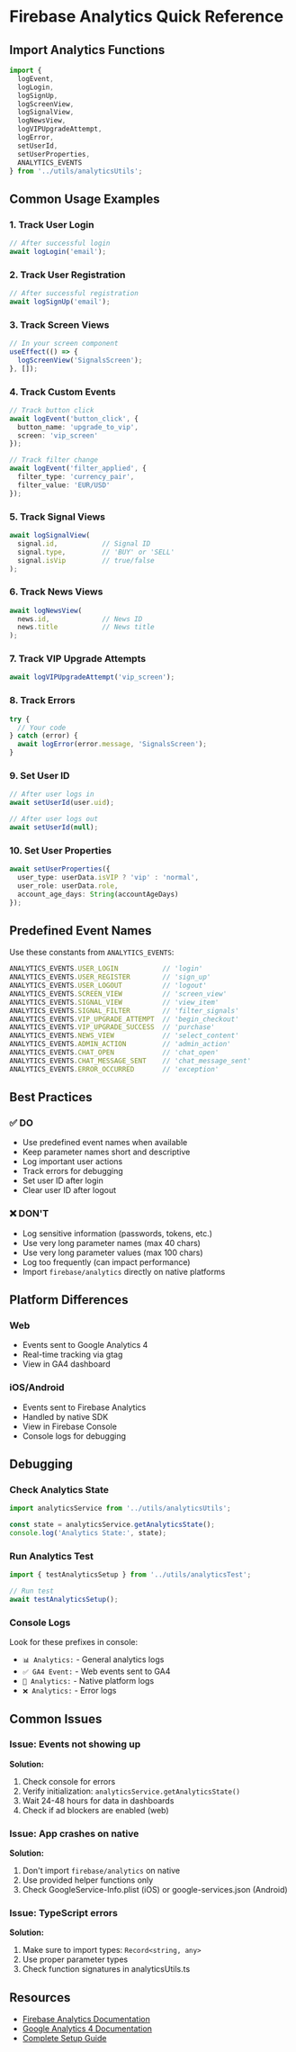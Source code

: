 
# Firebase Analytics Quick Reference

## Import Analytics Functions

```typescript
import { 
  logEvent, 
  logLogin, 
  logSignUp,
  logScreenView,
  logSignalView,
  logNewsView,
  logVIPUpgradeAttempt,
  logError,
  setUserId,
  setUserProperties,
  ANALYTICS_EVENTS 
} from '../utils/analyticsUtils';
```

## Common Usage Examples

### 1. Track User Login

```typescript
// After successful login
await logLogin('email');
```

### 2. Track User Registration

```typescript
// After successful registration
await logSignUp('email');
```

### 3. Track Screen Views

```typescript
// In your screen component
useEffect(() => {
  logScreenView('SignalsScreen');
}, []);
```

### 4. Track Custom Events

```typescript
// Track button click
await logEvent('button_click', {
  button_name: 'upgrade_to_vip',
  screen: 'vip_screen'
});

// Track filter change
await logEvent('filter_applied', {
  filter_type: 'currency_pair',
  filter_value: 'EUR/USD'
});
```

### 5. Track Signal Views

```typescript
await logSignalView(
  signal.id,           // Signal ID
  signal.type,         // 'BUY' or 'SELL'
  signal.isVip         // true/false
);
```

### 6. Track News Views

```typescript
await logNewsView(
  news.id,             // News ID
  news.title           // News title
);
```

### 7. Track VIP Upgrade Attempts

```typescript
await logVIPUpgradeAttempt('vip_screen');
```

### 8. Track Errors

```typescript
try {
  // Your code
} catch (error) {
  await logError(error.message, 'SignalsScreen');
}
```

### 9. Set User ID

```typescript
// After user logs in
await setUserId(user.uid);

// After user logs out
await setUserId(null);
```

### 10. Set User Properties

```typescript
await setUserProperties({
  user_type: userData.isVIP ? 'vip' : 'normal',
  user_role: userData.role,
  account_age_days: String(accountAgeDays)
});
```

## Predefined Event Names

Use these constants from `ANALYTICS_EVENTS`:

```typescript
ANALYTICS_EVENTS.USER_LOGIN           // 'login'
ANALYTICS_EVENTS.USER_REGISTER        // 'sign_up'
ANALYTICS_EVENTS.USER_LOGOUT          // 'logout'
ANALYTICS_EVENTS.SCREEN_VIEW          // 'screen_view'
ANALYTICS_EVENTS.SIGNAL_VIEW          // 'view_item'
ANALYTICS_EVENTS.SIGNAL_FILTER        // 'filter_signals'
ANALYTICS_EVENTS.VIP_UPGRADE_ATTEMPT  // 'begin_checkout'
ANALYTICS_EVENTS.VIP_UPGRADE_SUCCESS  // 'purchase'
ANALYTICS_EVENTS.NEWS_VIEW            // 'select_content'
ANALYTICS_EVENTS.ADMIN_ACTION         // 'admin_action'
ANALYTICS_EVENTS.CHAT_OPEN            // 'chat_open'
ANALYTICS_EVENTS.CHAT_MESSAGE_SENT    // 'chat_message_sent'
ANALYTICS_EVENTS.ERROR_OCCURRED       // 'exception'
```

## Best Practices

### ✅ DO

- Use predefined event names when available
- Keep parameter names short and descriptive
- Log important user actions
- Track errors for debugging
- Set user ID after login
- Clear user ID after logout

### ❌ DON'T

- Log sensitive information (passwords, tokens, etc.)
- Use very long parameter names (max 40 chars)
- Use very long parameter values (max 100 chars)
- Log too frequently (can impact performance)
- Import `firebase/analytics` directly on native platforms

## Platform Differences

### Web
- Events sent to Google Analytics 4
- Real-time tracking via gtag
- View in GA4 dashboard

### iOS/Android
- Events sent to Firebase Analytics
- Handled by native SDK
- View in Firebase Console
- Console logs for debugging

## Debugging

### Check Analytics State

```typescript
import analyticsService from '../utils/analyticsUtils';

const state = analyticsService.getAnalyticsState();
console.log('Analytics State:', state);
```

### Run Analytics Test

```typescript
import { testAnalyticsSetup } from '../utils/analyticsTest';

// Run test
await testAnalyticsSetup();
```

### Console Logs

Look for these prefixes in console:
- `📊 Analytics:` - General analytics logs
- `✅ GA4 Event:` - Web events sent to GA4
- `📱 Analytics:` - Native platform logs
- `❌ Analytics:` - Error logs

## Common Issues

### Issue: Events not showing up

**Solution:**
1. Check console for errors
2. Verify initialization: `analyticsService.getAnalyticsState()`
3. Wait 24-48 hours for data in dashboards
4. Check if ad blockers are enabled (web)

### Issue: App crashes on native

**Solution:**
1. Don't import `firebase/analytics` on native
2. Use provided helper functions only
3. Check GoogleService-Info.plist (iOS) or google-services.json (Android)

### Issue: TypeScript errors

**Solution:**
1. Make sure to import types: `Record<string, any>`
2. Use proper parameter types
3. Check function signatures in analyticsUtils.ts

## Resources

- [Firebase Analytics Documentation](https://firebase.google.com/docs/analytics)
- [Google Analytics 4 Documentation](https://support.google.com/analytics)
- [Complete Setup Guide](./FIREBASE_ANALYTICS_COMPLETE_SETUP.md)
